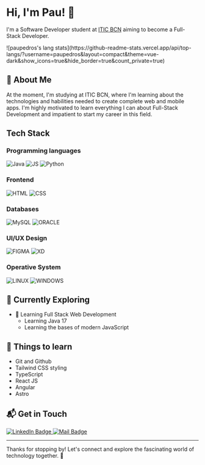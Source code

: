 # Hi, I'm Pau! 👋

I'm a Software Developer student at [ITIC BCN](https://agora.xtec.cat/iticbcn/) aiming to become a Full-Stack Developer.

<div>
  ![paupedros's lang stats](https://github-readme-stats.vercel.app/api/top-langs/?username=paupedros&layout=compact&theme=vue-dark&show_icons=true&hide_border=true&count_private=true)
</div>



## 🚀 About Me
At the moment, I'm studying at ITIC BCN, where I'm learning about the technologies and habilities needed to create complete web and mobile apps.
I'm highly motivated to learn everything I can about Full-Stack Development and impatient to start my career in this field.

## Tech Stack
### Programming languages
![Java](https://img.shields.io/badge/java-passing?style=for-the-badge&logo=OpenJDK&logoSize=height%3D25px&color=%23242938)
![JS](https://img.shields.io/badge/JavaScript-passing?style=for-the-badge&logo=javascript&logoSize=height%3D25px&color=%23323330)
![Python](https://img.shields.io/badge/python-passing?style=for-the-badge&logo=python&logoSize=height%3D25px&color=%23ffcd3c)

### Frontend
![HTML](https://img.shields.io/badge/html-passing?style=for-the-badge&logo=html5&logoColor=%23FFF&logoSize=height%3D25px&color=%23E34F26)
![CSS](https://img.shields.io/badge/css-passing?style=for-the-badge&logo=css3&logoColor=%23FFF&logoSize=height%3D25px&color=%231572B6)

### Databases
![MySQL](https://img.shields.io/badge/mysql-passing?style=for-the-badge&logo=mysql&logoColor=%23FFF&logoSize=height%3D25px&color=%234479A1)
![ORACLE](https://img.shields.io/badge/oracle-passing?style=for-the-badge&logo=oracle&logoColor=%23FFF&logoSize=height%3D25px&color=%23F80000)

### UI/UX Design
![FIGMA](https://img.shields.io/badge/figma-passing?style=for-the-badge&logo=figma&logoColor=%23FFF&logoSize=height%3D25px&color=%231f1f27)
![XD](https://img.shields.io/badge/Adobe%20XD-passing?style=for-the-badge&logo=adobe%20xd&logoColor=%23FFF&logoSize=height%3D25px&color=%23450135)


### Operative System
![LINUX](https://img.shields.io/badge/linux-passing?style=for-the-badge&logo=linux&logoColor=%23FFF&logoSize=height%3D25px&color=%23FCC624)
![WINDOWS](https://img.shields.io/badge/windows-passing?style=for-the-badge&logo=windows&logoColor=%23FFF&logoSize=height%3D25px&color=%230078D4)

## 🌱 Currently Exploring

- 🚀 Learning Full Stack Web Development
  - Learning Java 17
  - Learning the bases of modern JavaScript

## 📖 Things to learn

- Git and Github
- Tailwind CSS styling
- TypeScript
- React JS
- Angular
- Astro

## 📬 Get in Touch

<a href="https://www.linkedin.com/in/paupedros" target="_blank">
  <img src="https://img.shields.io/badge/LinkedIn-blue?style=for-the-badge&logo=linkedin&logoColor=white" alt="LinkedIn Badge"/>
</a> <span>  </span>
<a href="mailto:paupedros10@gmail.com" target="_blank">
  <img src="https://img.shields.io/badge/mail-preceed?style=for-the-badge&logo=gmail&logoColor=%23FFF&color=%23EA4335" alt="Mail Badge"/>
</a>

<hr>

Thanks for stopping by! Let's connect and explore the fascinating world of technology together. 🚀


